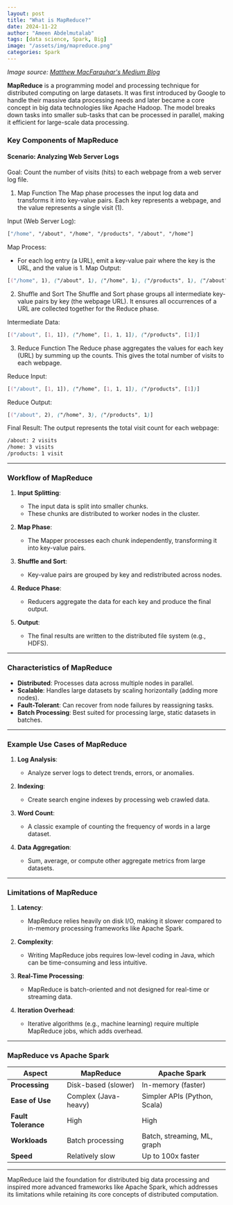 ```yaml
---
layout: post
title: "What is MapReduce?"
date: 2024-11-22
author: "Ameen Abdelmutalab"
tags: [data science, Spark, Big]
image: "/assets/img/mapreduce.png"
categories: Spark
---
```

*Image source: [Matthew MacFarquhar's Medium Blog](https://matthewmacfarquhar.medium.com/mastering-mapreduce-a-step-by-step-java-tutorial-for-big-data-processing-47e1bd96d6e2)*


**MapReduce** is a programming model and processing technique for distributed computing on large datasets. It was first introduced by Google to handle their massive data processing needs and later became a core concept in big data technologies like Apache Hadoop. The model breaks down tasks into smaller sub-tasks that can be processed in parallel, making it efficient for large-scale data processing.



### Key Components of MapReduce

#### Scenario: Analyzing Web Server Logs
Goal: Count the number of visits (hits) to each webpage from a web server log file.
1. Map Function
The Map phase processes the input log data and transforms it into key-value pairs. Each key represents a webpage, and the value represents a single visit (1).

Input (Web Server Log):
```css
["/home", "/about", "/home", "/products", "/about", "/home"]
```
Map Process:
- For each log entry (a URL), emit a key-value pair where the key is the URL, and the value is 1.
Map Output:
```css
[("/home", 1), ("/about", 1), ("/home", 1), ("/products", 1), ("/about", 1), ("/home", 1)]
```
2. Shuffle and Sort
The Shuffle and Sort phase groups all intermediate key-value pairs by key (the webpage URL). It ensures all occurrences of a URL are collected together for the Reduce phase.

Intermediate Data:
```css
[("/about", [1, 1]), ("/home", [1, 1, 1]), ("/products", [1])]
```
3. Reduce Function
The Reduce phase aggregates the values for each key (URL) by summing up the counts. This gives the total number of visits to each webpage.

Reduce Input:
```css
[("/about", [1, 1]), ("/home", [1, 1, 1]), ("/products", [1])]
```
Reduce Output:
```css
[("/about", 2), ("/home", 3), ("/products", 1)]
```
Final Result:
The output represents the total visit count for each webpage:

```bash
/about: 2 visits
/home: 3 visits
/products: 1 visit
```
---

### Workflow of MapReduce

1. **Input Splitting**:
   - The input data is split into smaller chunks.
   - These chunks are distributed to worker nodes in the cluster.

2. **Map Phase**:
   - The Mapper processes each chunk independently, transforming it into key-value pairs.

3. **Shuffle and Sort**:
   - Key-value pairs are grouped by key and redistributed across nodes.

4. **Reduce Phase**:
   - Reducers aggregate the data for each key and produce the final output.

5. **Output**:
   - The final results are written to the distributed file system (e.g., HDFS).

---

### Characteristics of MapReduce

- **Distributed**: Processes data across multiple nodes in parallel.
- **Scalable**: Handles large datasets by scaling horizontally (adding more nodes).
- **Fault-Tolerant**: Can recover from node failures by reassigning tasks.
- **Batch Processing**: Best suited for processing large, static datasets in batches.

---

### Example Use Cases of MapReduce

1. **Log Analysis**:
   - Analyze server logs to detect trends, errors, or anomalies.

2. **Indexing**:
   - Create search engine indexes by processing web crawled data.

3. **Word Count**:
   - A classic example of counting the frequency of words in a large dataset.

4. **Data Aggregation**:
   - Sum, average, or compute other aggregate metrics from large datasets.

---

### Limitations of MapReduce

1. **Latency**:
   - MapReduce relies heavily on disk I/O, making it slower compared to in-memory processing frameworks like Apache Spark.

2. **Complexity**:
   - Writing MapReduce jobs requires low-level coding in Java, which can be time-consuming and less intuitive.

3. **Real-Time Processing**:
   - MapReduce is batch-oriented and not designed for real-time or streaming data.

4. **Iteration Overhead**:
   - Iterative algorithms (e.g., machine learning) require multiple MapReduce jobs, which adds overhead.

---

### MapReduce vs Apache Spark

| **Aspect**         | **MapReduce**              | **Apache Spark**              |
|---------------------|----------------------------|--------------------------------|
| **Processing**      | Disk-based (slower)       | In-memory (faster)            |
| **Ease of Use**     | Complex (Java-heavy)      | Simpler APIs (Python, Scala)  |
| **Fault Tolerance** | High                      | High                          |
| **Workloads**       | Batch processing          | Batch, streaming, ML, graph   |
| **Speed**           | Relatively slow           | Up to 100x faster             |

---

MapReduce laid the foundation for distributed big data processing and inspired more advanced frameworks like Apache Spark, which addresses its limitations while retaining its core concepts of distributed computation.
```